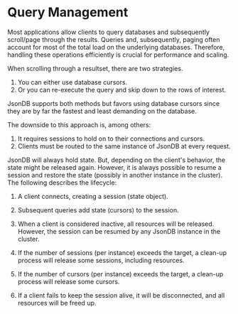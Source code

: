 # Query Management

Most applications allow clients to query databases and subsequently scroll/page through the results.
Queries and, subsequently, paging often account for most of the total load on the underlying databases. Therefore, handling these operations efficiently is crucial for performance and scaling.

When scrolling through a resultset, there are two strategies.

1. You can either use database cursors.
2. Or you can re-execute the query and skip down to the rows of interest.

JsonDB supports both methods but favors using database cursors since they are by far the fastest and least demanding on the database.

The downside to this approach is, among others:

1. It requires sessions to hold on to their connections and cursors.
2. Clients must be routed to the same instance of JsonDB at every request.

JsonDB will always hold state. But, depending on the client's behavior, the state might be released again. However, it is always possible to resume a session and restore the state (possibly in another instance in the cluster). The following describes the lifecycle:

1. A client connects, creating a session (state object).

2. Subsequent queries add state (cursors) to the session.

3. When a client is considered inactive, all resources will be released. However, the session can be resumed by any JsonDB instance in the cluster.

4. If the number of sessions (per instance) exceeds the target, a clean-up process will release some sessions, including resources.

5. If the number of cursors (per instance) exceeds the target, a clean-up process will release some cursors.

6. If a client fails to keep the session alive, it will be disconnected, and all resources will be freed up.
